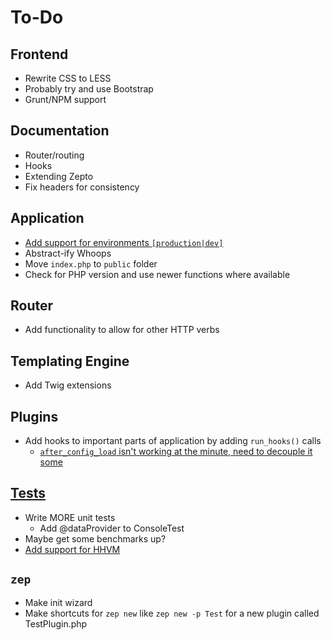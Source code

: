 To-Do
====

## Frontend
- Rewrite CSS to LESS
- Probably try and use Bootstrap
- Grunt/NPM support

## Documentation
- Router/routing
- Hooks
- Extending Zepto
- Fix headers for consistency

## Application
- [Add support for environments ``[production|dev]``](https://github.com/hassankhan/Zepto/issues/4)
- Abstract-ify Whoops
- Move ``index.php`` to ``public`` folder
- Check for PHP version and use newer functions where available

## Router
- Add functionality to allow for other HTTP verbs

## Templating Engine
- Add Twig extensions

## Plugins
- Add hooks to important parts of application by adding ``run_hooks()`` calls
    - [``after_config_load`` isn't working at the minute, need to decouple it some](https://github.com/hassankhan/Zepto/issues/5)

## [Tests](https://github.com/hassankhan/Zepto/issues?milestone=1&state=open)
- Write MORE unit tests
    - Add @dataProvider to ConsoleTest
- Maybe get some benchmarks up?
- [Add support for HHVM](https://github.com/hassankhan/Zepto/issues/3)

## ``zep``
- Make init wizard
- Make shortcuts for ``zep new`` like ``zep new -p Test`` for a new plugin called TestPlugin.php
